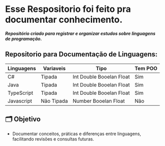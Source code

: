 # Esse Respositorio foi feito pra documentar conhecimento.

***Repositório criado para registrar e organizar estudos sobre linguagens de programação.***

## Repositorio para Documentação de Linguagens:

| Linguagens | Variaveis | Tipo |Tem POO
|-------------|-------------|-------------|-------------|
| C#             | Tipada     | Int Double Booelan Float     | Sim |
| Java           | Tipada     | Int Double Booelan Float     | Sim |
| TypeScript     | Tipada     | Int Double Booelan Float      | Sim|
| Javascript     | Não Tipada  | Number Booelan Float    | Não|


## 🗂️ Objetivo

- Documentar conceitos, práticas e diferenças entre linguagens, facilitando revisões e consultas futuras.

